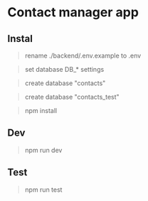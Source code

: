 # Contact manager app

## Instal

> rename ./backend/.env.example to .env

> set database DB\_\* settings

> create database "contacts"

> create database "contacts_test"

> npm install

## Dev

> npm run dev

## Test

> npm run test
